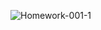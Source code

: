 ![Homework-001-1](https://github.com/selcukoner/csd-homeworks/assets/21000541/baa51f03-46ee-48f9-85e7-d8877d161ecd)
